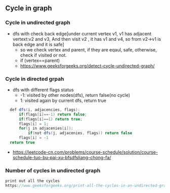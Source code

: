 ## Cycle in graph

### Cycle in undirected graph
- dfs with check back edge[under current vertex v1, v1 has adjacent vertext:v2 and v3, And then visit v2 , it has v1 and v4, so from v2->v1 is back edge and it is safe]
  - so we check vertex and parent, if they are eqaul, safe, otherwise, check if visited or not.
  - if (vertex==parent)
  - https://www.geeksforgeeks.org/detect-cycle-undirected-graph/
  
### Cycle in directed grpah
- dfs with different flags status
  - -1: visited by other nodes(dfs), return false(no cycle)
  - 1: visited again by current dfs, return true
```java
  def dfs(i, adjacencies, flags):
      if(flags[i]==-1) return false;
      if(flags[i]==1) return true;
      flags[i] = 1;
      for(j in adjacenies[i]):
          if(not dfs(j, adjacenies, flags)) return false
      flags[i] = -1
  return true  
```
  - https://leetcode-cn.com/problems/course-schedule/solution/course-schedule-tuo-bu-pai-xu-bfsdfsliang-chong-fa/


### Number of cycles in undirected graph
```java
print out all the cycles
https://www.geeksforgeeks.org/print-all-the-cycles-in-an-undirected-graph/
```
